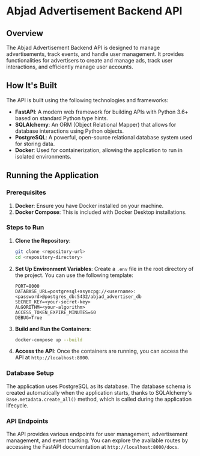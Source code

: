 # Abjad Advertisement Backend API

## Overview
The Abjad Advertisement Backend API is designed to manage advertisements, track events, and handle user management. It provides functionalities for advertisers to create and manage ads, track user interactions, and efficiently manage user accounts.

## How It's Built
The API is built using the following technologies and frameworks:

- **FastAPI**: A modern web framework for building APIs with Python 3.6+ based on standard Python type hints.
- **SQLAlchemy**: An ORM (Object Relational Mapper) that allows for database interactions using Python objects.
- **PostgreSQL**: A powerful, open-source relational database system used for storing data.
- **Docker**: Used for containerization, allowing the application to run in isolated environments.

## Running the Application

### Prerequisites
1. **Docker**: Ensure you have Docker installed on your machine.
2. **Docker Compose**: This is included with Docker Desktop installations.

### Steps to Run
1. **Clone the Repository**: 
   ```bash
   git clone <repository-url>
   cd <repository-directory>
   ```

2. **Set Up Environment Variables**: Create a `.env` file in the root directory of the project. You can use the following template:
   ```
   PORT=8000
   DATABASE_URL=postgresql+asyncpg://<username>:<password>@postgres_db:5432/abjad_advertiser_db
   SECRET_KEY=<your-secret-key>
   ALGORITHM=<your-algorithm>
   ACCESS_TOKEN_EXPIRE_MINUTES=60
   DEBUG=True
   ```

3. **Build and Run the Containers**:
   ```bash
   docker-compose up --build
   ```

4. **Access the API**: Once the containers are running, you can access the API at `http://localhost:8000`.

### Database Setup
The application uses PostgreSQL as its database. The database schema is created automatically when the application starts, thanks to SQLAlchemy's `Base.metadata.create_all()` method, which is called during the application lifecycle.

### API Endpoints
The API provides various endpoints for user management, advertisement management, and event tracking. You can explore the available routes by accessing the FastAPI documentation at `http://localhost:8000/docs`.
